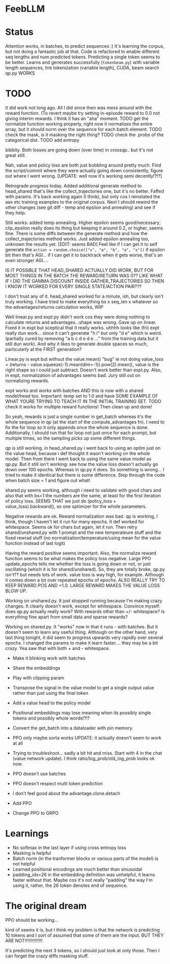 # FeebLLM

# Status

Attention works, in batches, to predict sequences :)
It's learning the corpus, but not doing a fantastic job at that. Code is refactored to enable different seq lengths and num predicted tokens. Predicting a single token seems to be better.
Learns and generates successfully (`tokenbeam.py`) with variable length sequences, trie tokenization (variable length), CUDA, beam search
qp.py WORKS

# TODO

It did work not long ago. All I did since then was mess around with the reward function. (To revert maybe try setting in-episode reward to 0.0 not giving interim rewards. I think it has an "aha" moment. TODO get the normalize function working properly, right now it normalizes the entire array, but it should norm over the sequence for each batch element. TODO check the mask, is it masking the right thing? TODO check the .probs of the categorical dist. TODO add entropy

bibbity. Both losses are going down (over time) in crossqp.. but it's not great still.

Nah, value and policy loss are both just bobbling around pretty much. Find the script/commit where they were actually going down consistently, figure out where I went wrong. [UPDATE: well now it's working semi decently!?!?]

Retrograde progress today. Added additional generate method to head_shared that's like the collect_trajectories one, but it's no better. Faffed with params. It's back working again (I think), but only
cos I reinstated the aax etc training examples to the original corpus. Next I should rewind the other changes (see git diff - temp and epsilon and annealing) and see if they help.

Still works: added temp annealing. Higher epsilon seems good/necessary; clip_epsilon really does its thing but keeping it around 0.2, or higher, seems fine.
There is some diffs between the generate method and how the collect_trajectories method works. Just added epsilon annealing too, unknown the results yet. [EDIT: seems BAD]
Feel like if I can get it to self generate the `action = random.choice(["x", "a", "b", "a", "x"])` if epsilon bit then that's AGI... if I can get it to backtrack when 
it gets worse, that's an even stronger AGI....

IS IT POSSIBLE THAT HEAD_SHARED ACTUALLY DID WORK, BUT FOR MOST THINGS IN THE BATCH THE REWARD/RETURN WAS 0?? LIKE WHAT IF I DID THE GAMMA DISCOUNT INSIDE GATHER_TRAJECTORIES SO THEN
I KNOW IT WORKED FOR EVERY SINGLE STATE/ACTION PAIR???

I don't trust any of it. head_shared worked for a minute, ish, but clearly isn't truly working. I have tried to make everything bs x seq_len x whatever so the advantages/returns calculation works, WIP


Well linear.py and expt.py didn't work cos they were doing nothing to calculate returns and advantages...shape was wrong. Gave up on linear. Fixed it in expt but sceptical that it really works.
uhhhh looks like (fri) expt really dun work... since it can't generate "h i" but only "d e" which is weird. (partially cured by removing "a b c d e d e ..." from the training data but it still dun work).
And why it likes to generate double spaces so much, particularly at the FIRST generation?

Linear.py is expt but without the value.mean() "bug" ie not doing value_loss = (returns - value.squeeze(-1).mean(dim=-1)).pow(2).mean(), value is the right shape so i could just subtract.
Doesn't work better than expt.py. Also, in expt, normalization of advantages seems bad. Jury still out on normalizing rewards.



expt works and works with batches AND this is now with a shared model/head too. Important: temp set to 1.0 and have SOME EXAMPLE
OF WHAT YOURE TRYING TO TEACH IT IN THE INITIAL TRAINING SET. TODO check it works for multiple reward functions! Then clean up and done!

So yeah, rewards is just a single number in get_batch whereas it's the whole sequence in qp (at the start of the compute_advantages fn). I need to fix the for loop so it only appends once the whole
sequence is done. Additionally, I should run that for loop not just once for each prompt, but multiple times, so the sampling picks up some different things.

qp is still working. in head_shared.py i went back to using an optim just on the value head, 
because i def thought it wasn't working on the whole model. Then from there I went back to using the same value model as qp.py. But it still isn't working: see
how the value loss doesn't actually go down over 100 epochs. Whereas in qp.py it does. So
something is wrong... I tried to make it identical but there is some difference. Step through
the code when batch size = 1 and figure out what!


shared.py seems working, although i need to validate with good chars and also that
with bs=1 the numbers are the same, at least for the first iteration of policy loss.
SEEMS THAT we just do (policy_loss + value_loss).backward(), so one optimizer for the whole
parameters.

Negative rewards are ok. Reward normalization was bad. qp is working, I think, though I haven't
let it run for many epochs. It def worked for whitespace. Seems ok for chars but again, let it run.
Then retry shared/unshared.py with 1 prompt and the new temperateure stuff and the fixed rewrad
stuff (no normalization/temperature/using mean for the value function instead of last logit)

Having the reward positive seems important. Also, the normalize reward function seems to be
what makes the policy loss negative. Large PPO update_epochs tells me whether the loss is going
down or not, or just oscillating (which it is for shared/unshared). So, they are totally broke,
qp.py isn't?? but needs lots of work. value loss is way high, for example. Although it
comes down a lot over repeated epochs of epochs.
ALSO REALLY TRY TO KEEP REWARD POS AND <1.0. LARGE REWARD MAKES THE VALUE LOSS BLOW UP.

Working on unshared.py. It just stopped running because I'm making crazy changes. It clearly doesn't work, except for whitespace.
Convince myself: does qp.py actually really work? With rewards other than +/- whitespace? Is everything fine apart from small
data and sparse rewards?

Working on shared.py. It "works" now in that it runs - with batches. But it doesn't seem to learn any useful thing. 
Although on the other hand, very last thing tonight, it did seem to progress upwards very rapidly over several epochs. I changed
the params to make it learn faster.... they may be a bit crazy. Yea saw that with both + and - whitespace.

* Make it blinking work with batches
* Share the embeddings
* Play with clipping param
* Transpose the signal in the value model to get a single output value rather than just using the final token
* Add a value head to the policy model

* Positional embeddings may lose meaning when its possibly single tokens and possibly whole words!?!?
* Convert the get_batch into a dataloader with pin memory.

* PPO only maybe sorta works UPDATE: it actually doesn't seem to work at all
* Trying to troubleshoot... sadly a bit hit and miss. Start with 4 in the chat (value network update). I think ratio/log_prob/old_log_prob looks ok now.


* PPO doesn't use batches
* PPO doesn't respect multi token prediction
* I don't feel good about the advantage.clone.detach

* Add PPO
* Change PPO to GRPO

# Learnings
* No softmax in the last layer if using cross entropy loss
* Masking is helpful
* Batch norm (in the tranformer blocks or various parts of the model) is not helpful
* Learned positional encodings are much better than sinusoidal
* padding_idx=26 in the embedding definition was unhelpful, it learns faster without that. Maybe cos it's not really "padding" the way I'm using it, rather, the 26 token denotes end of sequence.

# The original dream

PPO should be working... 

kind of seems it is, but I think my problem is that the network is predicting 10 tokens
and I sort of assumed that some of them are the input. BUT THEY ARE NOT!!!!!!!!!!!!!!

It's predicting the next 3 tokens, so I should just look at only those. Then I can forget
the crazy diffs masking stuff.